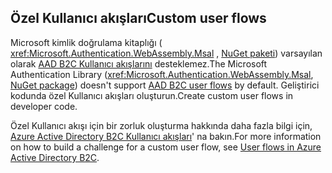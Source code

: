 ## <a name="custom-user-flows"></a><span data-ttu-id="232c1-101">Özel Kullanıcı akışları</span><span class="sxs-lookup"><span data-stu-id="232c1-101">Custom user flows</span></span>

<span data-ttu-id="232c1-102">Microsoft kimlik doğrulama kitaplığı ( <xref:Microsoft.Authentication.WebAssembly.Msal> , [NuGet paketi](https://www.nuget.org/packages/Microsoft.Authentication.WebAssembly.Msal/)) varsayılan olarak [AAD B2C Kullanıcı akışlarını](/azure/active-directory-b2c/user-flow-overview) desteklemez.</span><span class="sxs-lookup"><span data-stu-id="232c1-102">The Microsoft Authentication Library (<xref:Microsoft.Authentication.WebAssembly.Msal>, [NuGet package](https://www.nuget.org/packages/Microsoft.Authentication.WebAssembly.Msal/)) doesn't support [AAD B2C user flows](/azure/active-directory-b2c/user-flow-overview) by default.</span></span> <span data-ttu-id="232c1-103">Geliştirici kodunda özel Kullanıcı akışları oluşturun.</span><span class="sxs-lookup"><span data-stu-id="232c1-103">Create custom user flows in developer code.</span></span>

<span data-ttu-id="232c1-104">Özel Kullanıcı akışı için bir zorluk oluşturma hakkında daha fazla bilgi için, [Azure Active Directory B2C Kullanıcı akışları](/azure/active-directory-b2c/user-flow-overview)' na bakın.</span><span class="sxs-lookup"><span data-stu-id="232c1-104">For more information on how to build a challenge for a custom user flow, see [User flows in Azure Active Directory B2C](/azure/active-directory-b2c/user-flow-overview).</span></span>
